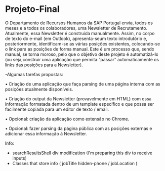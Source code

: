 # Projeto-Final

O Departamento de Recursos Humanos da SAP Portugal envia, todos os meses e a todos os colaboradores, uma Newsletter de Recrutamento. 
Atualmente, essa Newsletter é construída manualmente. Assim, no corpo de texto do e-mail (em Outlook), apresenta-seum texto introdutório e, 
posteriormente, identificam-se as várias posições existentes, colocando-se o link para as posições de forma manual. 
Este é um processo que, sendo manual, se torna moroso, pelo que o objetivo deste projeto é automatizá-lo (ou seja,construir uma aplicação que permita “passar” automaticamente os links das posições para a Newsletter).

-Algumas tarefas propostas:

• Criação de uma aplicação que faça parsing de uma página interna com as posições atualmente disponíveis.

• Criação do output da Newsletter (provavelmente em HTML) com essa informação formatada dentro de um template
específico e que possa ser facilmente copiada para um editor de texto / email.

• Opcional: criação da aplicação como extensão no Chrome.

• Opcional: fazer parsing da página pública com as posições externas e adicionar essa informação à Newsletter.


Info:
- searchResultsShell div modification (I'm preparing this div to receive inputs)
- Classes that store info ( jobTitle hidden-phone / jobLocation )